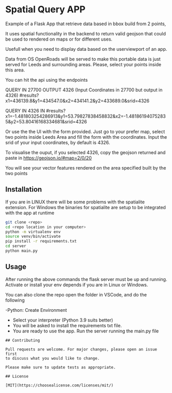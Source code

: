 # Spatial Query APP

Example of a Flask App that retrieve data based in bbox build from 2 points,

It uses spatial functionality in the backend to return valid geojson that could be used to rendered on maps
or for different uses.

Usefull when you need to display data based on the userviewport of an app.

Data from OS OpenRoads will be served
to make this portable data is just served for Leeds and surrounding areas.
Please, select your points inside this area.

You can hit the api using the endpoints

QUERY IN 27700 OUTPUT 4326 (Input Coordinates in 27700 but output in 4326)
#results?x1=436139.8&y1=434547.0&x2=434141.2&y2=433689.0&srid=4326

QUERY IN 4326 IN
#results?x1=-1.481803254286913&y1=53.79827838458832&x2=-1.481861940752835&y2=53.80416168334681&srid=4326

Or use the the UI with the form provided.
Just go to your prefer map, select two points inside Leeds Area and fill the form with the coordinates.
Input the srid of your input coordinates, by default is 4326.

To visualise the ouput, if you selected 4326, copy the geojson returned and paste in https://geojson.io/#map=2/0/20

You will see your vector features rendered on the area specified built by the two points

## Installation

If you are in LINUX there will be some problems with the spatialite extension.
For Windows the binaries for spatialite are setup to be integrated with the app at runtime

```bash
git clone <repo>
cd <repo location in your computer>
python -m virtualenv env
source venv/bin/activate
pip install -r requirements.txt
cd server
python main.py

```

## Usage

After running the above commands the flask server must be up and running.
Activate or install your env depends if you are in Linux or Windows.

You can also clone the repo open the folder in VSCode, and do the following

-Python: Create Environment
- Select your interpreter (Python 3.9 suits better)
- You will be asked to install the requirements txt file.
- You are ready to use the app. Run the server running the main.py file
```
## Contributing

Pull requests are welcome. For major changes, please open an issue first
to discuss what you would like to change.

Please make sure to update tests as appropriate.

## License

[MIT](https://choosealicense.com/licenses/mit/)
```
